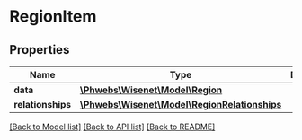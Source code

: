 # RegionItem

## Properties
Name | Type | Description | Notes
------------ | ------------- | ------------- | -------------
**data** | [**\Phwebs\Wisenet\Model\Region**](Region.md) |  | [optional] 
**relationships** | [**\Phwebs\Wisenet\Model\RegionRelationships**](RegionRelationships.md) |  | [optional] 

[[Back to Model list]](../../README.md#documentation-for-models) [[Back to API list]](../../README.md#documentation-for-api-endpoints) [[Back to README]](../../README.md)

